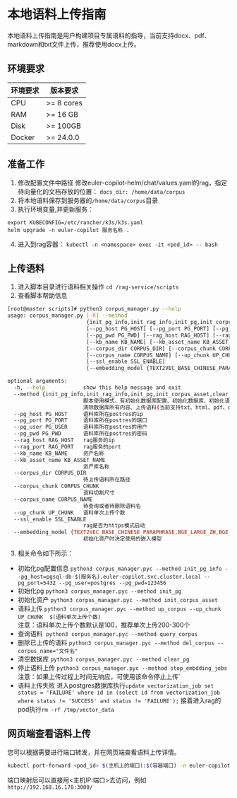 # 本地语料上传指南
本地语料上传指南是用户构建项目专属语料的指导，当前支持docx、pdf、markdown和txt文件上传，推荐使用docx上传。
## 环境要求
|  环境要求   |  版本要求                           |  
|------------| ------------------------------------|
| CPU        | >= 8 cores                          |
| RAM        | >= 16 GB                            |
| Disk       | >= 100GB                            |
| Docker     | >= 24.0.0                           |

## 准备工作
1. 修改配置文件中路径
修改euler-copilot-helm/chat/values.yaml的rag，指定待向量化的文档存放的位置：
`docs_dir: /home/data/corpus`
2. 将本地语料保存到服务器的`/home/data/corpus`目录
3. 执行环境变量,并更新服务：
```
export KUBECONFIG=/etc/rancher/k3s/k3s.yaml
helm upgrade -n euler-copilot 服务名称 .
```
4. 进入到rag容器：
`kubectl -n <namespace> exec -it <pod_id> -- bash`

## 上传语料
1. 进入脚本目录进行语料相关操作
`cd /rag-service/scripts`
2. 查看脚本帮助信息
```bash
[root@master scripts]# python3 corpus_manager.py --help
usage: corpus_manager.py [-h] --method
                         {init_pg_info,init_rag_info,init_pg,init_corpus_asset,clear_pg,up_corpus,de                                              l_corpus,query_corpus,stop_embdding_jobs}
                         [--pg_host PG_HOST] [--pg_port PG_PORT] [--pg_user PG_USER]
                         [--pg_pwd PG_PWD] [--rag_host RAG_HOST] [--rag_port RAG_PORT]
                         [--kb_name KB_NAME] [--kb_asset_name KB_ASSET_NAME]
                         [--corpus_dir CORPUS_DIR] [--corpus_chunk CORPUS_CHUNK]
                         [--corpus_name CORPUS_NAME] [--up_chunk UP_CHUNK]
                         [--ssl_enable SSL_ENABLE]
                         [--embedding_model {TEXT2VEC_BASE_CHINESE_PARAPHRASE,BGE_LARGE_ZH,BGE_MIXED                                              _MODEL}]

optional arguments:
  -h, --help            show this help message and exit
  --method {init_pg_info,init_rag_info,init_pg,init_corpus_asset,clear_pg,up_corpus,del_corpus,query                                              _corpus,stop_embdding_jobs}
                        脚本使用模式，有初始化数据库配置、初始化数据库、初始化语料资产、
                        清除数据库所有内容、上传语料(当前支持txt、html、pdf、docx和md格式)、删除语料                                              、查询语 料和停止当前上传任务
  --pg_host PG_HOST     语料库所在postres的ip
  --pg_port PG_PORT     语料库所在postres的端口
  --pg_user PG_USER     语料库所在postres的用户
  --pg_pwd PG_PWD       语料库所在postres的密码
  --rag_host RAG_HOST   rag服务的ip
  --rag_port RAG_PORT   rag服务的port
  --kb_name KB_NAME     资产名称
  --kb_asset_name KB_ASSET_NAME
                        资产库名称
  --corpus_dir CORPUS_DIR
                        待上传语料所在路径
  --corpus_chunk CORPUS_CHUNK
                        语料切割尺寸
  --corpus_name CORPUS_NAME
                        待查询或者待删除语料名
  --up_chunk UP_CHUNK   语料单次上传个数
  --ssl_enable SSL_ENABLE
                        rag是否为https模式启动
  --embedding_model {TEXT2VEC_BASE_CHINESE_PARAPHRASE,BGE_LARGE_ZH,BGE_MIXED_MODEL}
                        初始化资产时决定使用的嵌入模型
```
3. 相关命令如下所示：
- 初始化pg配置信息
`python3 corpus_manager.pyc --method init_pg_info --pg_host=pgsql-db-$(服务名).euler-copilot.svc.cluster.local --pg_port=5432 --pg_user=postgres --pg_pwd=123456`
- 初始化pg
`python3 corpus_manager.pyc --method init_pg`
- 初始化资产
`python3 corpus_manager.pyc --method init_corpus_asset`
- 语料上传
`python3 corpus_manager.pyc --method up_corpus --up_chunk UP_CHUNK  $(语料单次上传个数)`  
注意：语料单次上传个数默认是100，推荐单次上传200-300个
- 查询语料 
`python3 corpus_manager.pyc --method query_corpus`
- 删除已上传的语料
`python3 corpus_manager.pyc --method del_corpus --corpus_name="文件名"`
- 清空数据库
`python3 corpus_manager.pyc --method clear_pg`
- 停止语料上传
`python3 corpus_manager.pyc --method stop_embdding_jobs`
注意：如果上传过程上时间无响应，可使用该命令停止上传`
- 语料上传失败
进入postgres数据库执行`update vectorization_job set status = 'FAILURE' where id in (select id from vectorization_job where status != 'SUCCESS' and status != 'FAILURE');`
接着进入rag的pod执行`rm -rf /tmp/vector_data`

## 网页端查看语料上传
您可以根据需要进行端口转发，并在网页端查看语料上传详情。
```bash
kubectl port-forward <pod_id> $(主机上的端口):$(容器端口) -n euler-copilot  --address=0.0.0.0
```
端口映射后可以直接用<主机IP:端口>去访问，例如`http://192.168.16.178:3000/`

